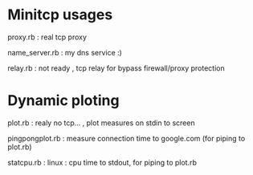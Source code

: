Minitcp usages
===

proxy.rb			:   real tcp proxy

name_server.rb		:	my dns service :)

relay.rb			:	not ready , tcp relay for bypass firewall/proxy protection

Dynamic ploting
===

plot.rb				:	realy no tcp... , plot measures on stdin to screen

pingpongplot.rb		:	measure connection time to google.com (for piping to plot.rb)

statcpu.rb			:	linux :  cpu time to stdout, for piping to plot.rb

